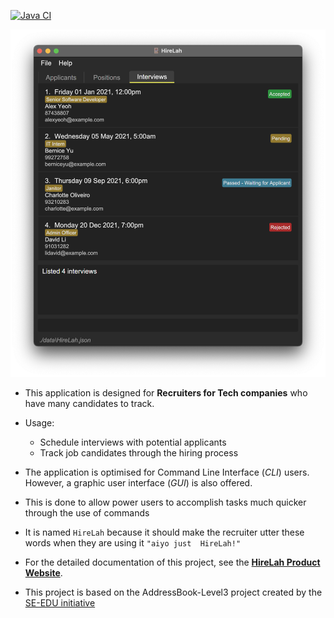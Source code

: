 [![Java CI](https://github.com/AY2122S2-CS2103-W17-4/tp/actions/workflows/gradle.yml/badge.svg)](https://github.com/AY2122S2-CS2103-W17-4/tp/actions/workflows/gradle.yml)

![Ui](docs/images/Ui.png)

* This application is designed for **Recruiters for Tech companies** who have many candidates to track.


* Usage:
  * Schedule interviews with potential applicants
  * Track job candidates through the hiring process
  

* The application is optimised for Command Line Interface (_CLI_) users. However, a graphic user interface (_GUI_) is
  also offered. 
  

* This is done to allow power users to accomplish tasks much quicker through the use of commands
  

* It is named `HireLah` because it should make the recruiter utter these words when they are using it `"aiyo just 
  HireLah!"` 


* For the detailed documentation of this project, see the **[HireLah Product Website](https://ay2122s2-cs2103-w17-4.github.io/tp/)**.


* This project is based on the AddressBook-Level3 project created by the [SE-EDU initiative](https://se-education.org)
